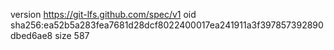 version https://git-lfs.github.com/spec/v1
oid sha256:ea52b5a283fea7681d28dcf8022400017ea241911a3f397857392890dbed6ae8
size 587
